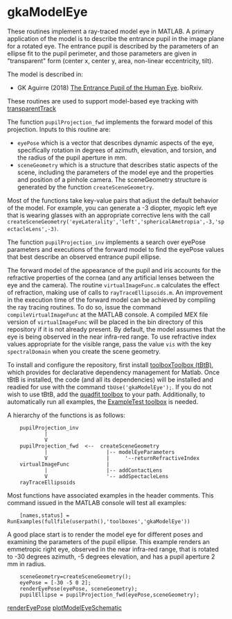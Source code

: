 # gkaModelEye
These routines implement a ray-traced model eye in MATLAB. A primary application of the model is to describe the entrance pupil in the image plane for a rotated eye. The entrance pupil is described by the parameters of an ellipse fit to the pupil perimeter, and those parameters are given in "transparent" form (center x, center y, area, non-linear eccentricity, tilt).

The model is described in:

 * GK Aguirre (2018) [The Entrance Pupil of the Human Eye](https://www.biorxiv.org/content/early/2018/05/18/325548). bioRxiv.

These routines are used to support model-based eye tracking with [transparentTrack](https://github.com/gkaguirrelab/transparentTrack)

The function `pupilProjection_fwd` implements the forward model of this projection. Inputs to this routine are:
 * `eyePose` which is a vector that describes dynamic aspects of the eye, specifically rotation in degrees of azimuth, elevation, and torsion, and the radius of the pupil aperture in mm.
 * `sceneGeometry` which is a structure that describes static aspects of the scene, including the parameters of the model eye and the properties and position of a pinhole camera. The sceneGeometry structure is generated by the function `createSceneGeometry`.

Most of the functions take key-value pairs that adjust the default behavior of the model. For example, you can generate a -3 diopter, myopic left eye that is wearing glasses with an appropriate corrective lens with the call `createSceneGeometry('eyeLaterality','left','sphericalAmetropia',-3,'spectacleLens',-3)`.

The function `pupilProjection_inv` implements a search over eyePose parameters and executions of the forward model to find the eyePose values that best describe an observed entrance pupil ellipse.

The forward model of the appearance of the pupil and iris accounts for the refractive properties of the cornea (and any artificial lenses between the eye and the camera). The routine `virtualImageFunc.m` calculates the effect of refraction, making use of calls to `rayTraceEllipsoids.m`. An improvement in the execution time of the forward model can be achieved by compiling the ray tracing routines. To do so, issue the command `compileVirtualImageFunc` at the MATLAB console. A compiled MEX file version of `virtualImageFunc` will be placed in the bin directory of this repository if it is not already present. By default, the model assumes that the eye is being observed in the near infra-red range. To use refractive index values appropriate for the visible range, pass the value `vis` with the key `spectralDomain` when you create the scene geometry.

To install and configure the repository, first install [toolboxToolbox (tBtB)](https://github.com/ToolboxHub/ToolboxToolbox), which provides for declarative dependency management for Matlab. Once tBtB is installed, the code (and all its dependencies) will be installed and readied for use with the command `tbUse('gkaModelEye');`. If you do not wish to use tBtB, add the [quadfit toolbox](https://www.mathworks.com/matlabcentral/fileexchange/45356-fitting-quadratic-curves-and-surfaces) to your path. Additionally, to automatically run all examples, the [ExampleTest toolbox](https://github.com/isetbio/ExampleTestToolbox.git) is needed.

A hierarchy of the functions is as follows:
```
    pupilProjection_inv
            |
            V
    pupilProjection_fwd  <--  createSceneGeometry
            |                   |-- modelEyeParameters
            V                   |     '--returnRefractiveIndex
    virtualImageFunc            |
            |                   |-- addContactLens
            V                   '-- addSpectacleLens
    rayTraceEllipsoids
```

Most functions have associated examples in the header comments. This command issued in the MATLAB console will test all examples:
```
	[names,status] = RunExamples(fullfile(userpath(),'toolboxes','gkaModelEye'))
```

A good place start is to render the model eye for different poses and examining the parameters of the pupil ellipse. This example renders an emmetropic right eye, observed in the near infra-red range, that is rotated to -30 degrees azimuth, -5 degrees elevation, and has a pupil aperture 2 mm in radius.
```
    sceneGeometry=createSceneGeometry();
    eyePose = [-30 -5 0 2];
    renderEyePose(eyePose, sceneGeometry);
    pupilEllipse = pupilProjection_fwd(eyePose,sceneGeometry);
```

[renderEyePose](img/renderEyePose.png)
[plotModelEyeSchematic](img/plotModelEyeSchematic.png)